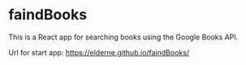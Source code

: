 # faindBooks
This is a React app for searching books using the Google Books API.

Url for start app: https://elderne.github.io/faindBooks/
